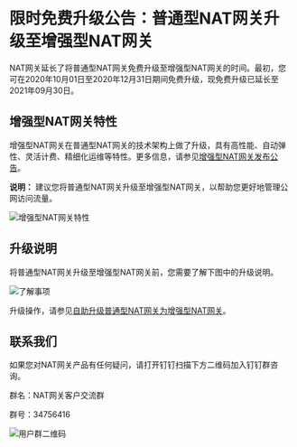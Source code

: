 # 限时免费升级公告：普通型NAT网关升级至增强型NAT网关

NAT网关延长了将普通型NAT网关免费升级至增强型NAT网关的时间。最初，您可在2020年10月01日至2020年12月31日期间免费升级，现免费升级已延长至2021年09月30日。

## 增强型NAT网关特性

增强型NAT网关在普通型NAT网关的技术架构上做了升级，具有高性能、自动弹性、灵活计费、精细化运维等特性。更多信息，请参见[增强型NAT网关发布公告](/cn.zh-CN/公告/增强型NAT网关发布公告.md)。

**说明：** 建议您将普通型NAT网关升级至增强型NAT网关，以帮助您更好地管理公网访问流量。

![增强型NAT网关特性](https://static-aliyun-doc.oss-accelerate.aliyuncs.com/assets/img/zh-CN/3082659951/p147923.png)

## 升级说明

将普通型NAT网关升级至增强型NAT网关前，您需要了解下图中的升级说明。

![了解事项](https://static-aliyun-doc.oss-accelerate.aliyuncs.com/assets/img/zh-CN/6333659951/p147943.png)

升级操作，请参见[自助升级普通型NAT网关为增强型NAT网关](/cn.zh-CN/增强型NAT网关/自助升级普通型NAT网关为增强型NAT网关.md)。

## 联系我们

如果您对NAT网关产品有任何疑问，请打开钉钉扫描下方二维码加入钉钉群咨询。

群名：NAT网关客户交流群

群号：34756416

![用户群二维码](https://static-aliyun-doc.oss-accelerate.aliyuncs.com/assets/img/zh-CN/4082659951/p161032.png)

